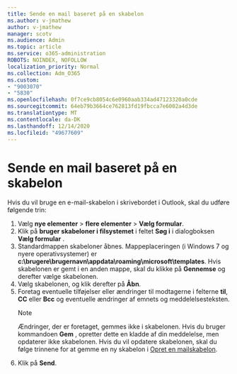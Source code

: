 ```yaml
---
title: Sende en mail baseret på en skabelon
ms.author: v-jmathew
author: v-jmathew
manager: scotv
ms.audience: Admin
ms.topic: article
ms.service: o365-administration
ROBOTS: NOINDEX, NOFOLLOW
localization_priority: Normal
ms.collection: Adm_O365
ms.custom:
- "9003070"
- "5830"
ms.openlocfilehash: 0f7ce9cb8054c6e0960aab334ad47123320a0cde
ms.sourcegitcommit: 64eb79b3664ce762813fd19fbcca7e6002a4d3de
ms.translationtype: MT
ms.contentlocale: da-DK
ms.lasthandoff: 12/14/2020
ms.locfileid: "49677609"
---
```

# <a name="send-an-email-message-based-on-a-template"></a>Sende en mail baseret på en skabelon

Hvis du vil bruge en e-mail-skabelon i skrivebordet i Outlook, skal du udføre følgende trin:

1. Vælg **nye elementer**  >  **flere elementer**  >  **Vælg formular**.
2. Klik på **bruger skabeloner i filsystemet** i feltet **Søg i** i dialogboksen **Vælg formular** .
3. Standardmappen skabeloner åbnes. Mappeplaceringen (i Windows 7 og nyere operativsystemer) er **c:\brugere\brugernavn\appdata\roaming\microsoft\templates**. Hvis skabelonen er gemt i en anden mappe, skal du klikke på **Gennemse** og derefter vælge skabelonen.
4. Vælg skabelonen, og klik derefter på **Åbn**.
5. Foretag eventuelle tilføjelser eller ændringer til modtagerne i felterne **til**, **CC** eller **Bcc** og eventuelle ændringer af emnets og meddelelsesteksten.
    > [!NOTE]
    > Ændringer, der er foretaget, gemmes ikke i skabelonen. Hvis du bruger kommandoen **Gem** , opretter dette en kladde af din meddelelse, men opdaterer ikke skabelonen. Hvis du vil opdatere skabelonen, skal du følge trinnene for at gemme en ny skabelon i [Opret en mailskabelon](https://support.microsoft.com/office/create-an-email-message-template-43ec7142-4dd0-4351-8727-bd0977b6b2d1).
6. Klik på **Send**.
